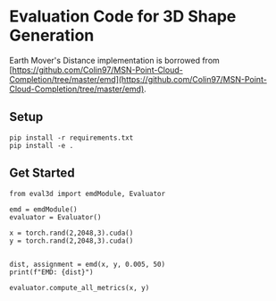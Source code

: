 # Evaluation Code for 3D Shape Generation

Earth Mover's Distance implementation is borrowed from [https://github.com/Colin97/MSN-Point-Cloud-Completion/tree/master/emd](https://github.com/Colin97/MSN-Point-Cloud-Completion/tree/master/emd).

## Setup
```shell
pip install -r requirements.txt
pip install -e .
```

## Get Started
```python3
from eval3d import emdModule, Evaluator

emd = emdModule()
evaluator = Evaluator()

x = torch.rand(2,2048,3).cuda()
y = torch.rand(2,2048,3).cuda()


dist, assignment = emd(x, y, 0.005, 50)
print(f"EMD: {dist}")

evaluator.compute_all_metrics(x, y)
```
